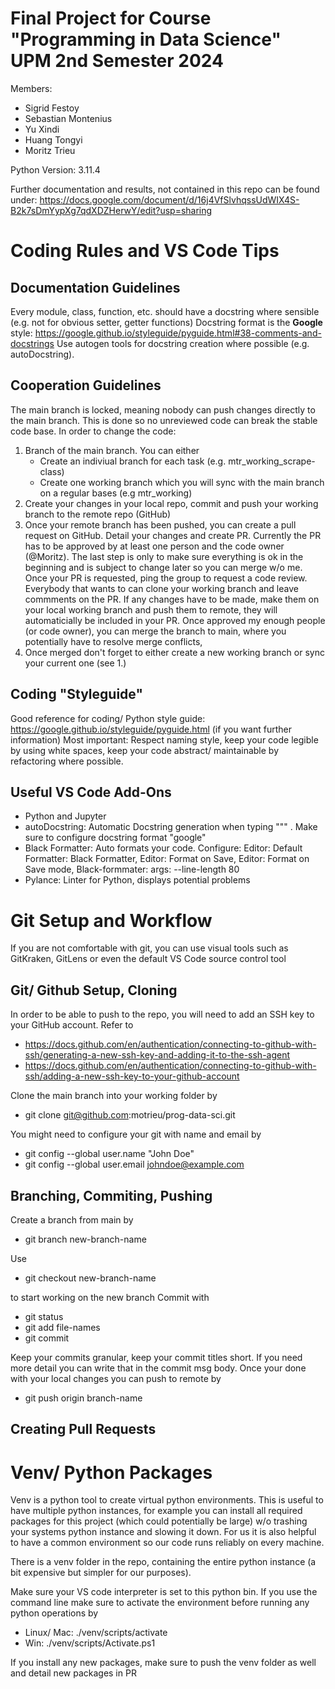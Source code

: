 # Final Project for Course "Programming in Data Science" UPM 2nd Semester 2024
Members:
 - Sigrid Festoy
 - Sebastian Montenius
 - Yu Xindi
 - Huang Tongyi
 - Moritz Trieu

 Python Version: 3.11.4

Further documentation and results, not contained in this repo can be found under:
https://docs.google.com/document/d/16j4VfSlvhqssUdWIX4S-B2k7sDmYypXg7qdXDZHerwY/edit?usp=sharing

# Coding Rules and VS Code Tips
## Documentation Guidelines
Every module, class, function, etc. should have a docstring where sensible (e.g. not for obvious setter, getter functions)
Docstring format is the **Google** style: https://google.github.io/styleguide/pyguide.html#38-comments-and-docstrings
Use autogen tools for docstring creation where possible (e.g. autoDocstring).
## Cooperation Guidelines
The main branch is locked, meaning nobody can push changes directly to the main branch. This is done so no unreviewed code can break the stable code base.
In order to change the code:
1. Branch of the main branch. You can either
    - Create an indiviual branch for each task (e.g. mtr_working_scrape-class)
    - Create one working branch which you will sync with the main branch on a regular bases (e.g mtr_working)
2. Create your changes in your local repo, commit and push your working branch to the remote repo (GitHub)
3. Once your remote branch has been pushed, you can create a pull request on GitHub. Detail your changes and create PR.
Currently the PR has to be approved by at least one person and the code owner (@Moritz). The last step is only to make sure everything is ok in the beginning and is subject to change later so you can merge w/o me. 
Once your PR is requested, ping the group to request a code review. Everybody that wants to can clone your working branch and leave commments on the PR. If any changes have to be made, make them on your local working branch and push them to remote, they will automaticially be included in your PR. Once approved my enough people (or code owner), you can merge the branch to main, where you potentially have to resolve merge conflicts,
4. Once merged don't forget to either create a new working branch or sync your current one (see 1.)

## Coding "Styleguide"
Good reference for coding/ Python style guide: https://google.github.io/styleguide/pyguide.html (if you want further information)
Most important: Respect naming style, keep your code legible by using white spaces, keep your code abstract/ maintainable by refactoring where possible.

## Useful VS Code Add-Ons
- Python and Jupyter
- autoDocstring: Automatic Docstring generation when typing """ . Make sure to configure docstring format "google"
- Black Formatter: Auto formats your code. Configure: Editor: Default Formatter: Black Formatter, Editor: Format on Save, Editor: Format on Save mode, Black-formmater: args: --line-length 80
- Pylance: Linter for Python, displays potential problems

# Git Setup and Workflow
If you are not comfortable with git, you can use visual tools such as GitKraken, GitLens or even the default VS Code source control tool
## Git/ Github Setup, Cloning
In order to be able to push to the repo, you will need to add an SSH key to your GitHub account.
Refer to 
- https://docs.github.com/en/authentication/connecting-to-github-with-ssh/generating-a-new-ssh-key-and-adding-it-to-the-ssh-agent
- https://docs.github.com/en/authentication/connecting-to-github-with-ssh/adding-a-new-ssh-key-to-your-github-account

Clone the main branch into your working folder by 
 - git clone git@github.com:motrieu/prog-data-sci.git 

You might need to configure your git with name and email by 
 - git config --global user.name "John Doe"
 - git config --global user.email johndoe@example.com
## Branching, Commiting, Pushing
Create a branch from main by
- git branch new-branch-name

Use
 - git checkout new-branch-name

to start working on the new branch
Commit with
 - git status
 - git add file-names
 - git commit

Keep your commits granular, keep your commit titles short. If you need more detail you can write that in the commit msg body.
Once your done with your local changes you can push to remote by

 - git push origin branch-name
## Creating Pull Requests

# Venv/ Python Packages
Venv is a python tool to create virtual python environments. This is useful to have multiple python instances, for example you can install all required packages for this project (which could potentially be large) w/o trashing your systems python instance and slowing it down. For us it is also helpful to have a common environment so our code runs reliably on every machine.

There is a venv folder in the repo, containing the entire python instance (a bit expensive but simpler for our purposes).

Make sure your VS code interpreter is set to this python bin. If you use the command line make sure to activate the environment before running any python operations by
- Linux/ Mac: ./venv/scripts/activate
- Win: ./venv/scripts/Activate.ps1

If you install any new packages, make sure to push the venv folder as well and detail new packages in PR
